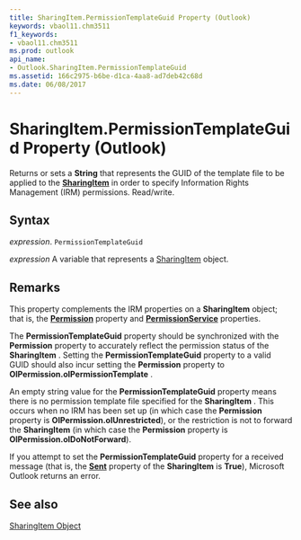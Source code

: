 ```yaml
---
title: SharingItem.PermissionTemplateGuid Property (Outlook)
keywords: vbaol11.chm3511
f1_keywords:
- vbaol11.chm3511
ms.prod: outlook
api_name:
- Outlook.SharingItem.PermissionTemplateGuid
ms.assetid: 166c2975-b6be-d1ca-4aa8-ad7deb42c68d
ms.date: 06/08/2017
---
```



# SharingItem.PermissionTemplateGuid Property (Outlook)

Returns or sets a  **String** that represents the GUID of the template file to be applied to the **[SharingItem](Outlook.SharingItem.md)** in order to specify Information Rights Management (IRM) permissions. Read/write.


## Syntax

 _expression_. `PermissionTemplateGuid`

 _expression_ A variable that represents a [SharingItem](./Outlook.SharingItem.md) object.


## Remarks

This property complements the IRM properties on a  **SharingItem** object; that is, the **[Permission](Outlook.SharingItem.Permission.md)** property and **[PermissionService](Outlook.SharingItem.PermissionService.md)** properties.

The  **PermissionTemplateGuid** property should be synchronized with the **Permission** property to accurately reflect the permission status of the **SharingItem** . Setting the **PermissionTemplateGuid** property to a valid GUID should also incur setting the **Permission** property to **OlPermission.olPermissionTemplate** .

An empty string value for the  **PermissionTemplateGuid** property means there is no permission template file specified for the **SharingItem** . This occurs when no IRM has been set up (in which case the **Permission** property is **OlPermission.olUnrestricted**), or the restriction is not to forward the **SharingItem** (in which case the **Permission** property is **OlPermission.olDoNotForward**).

If you attempt to set the  **PermissionTemplateGuid** property for a received message (that is, the **[Sent](Outlook.SharingItem.Sent.md)** property of the **SharingItem** is **True**), Microsoft Outlook returns an error.


## See also


[SharingItem Object](Outlook.SharingItem.md)

